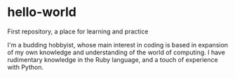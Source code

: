 # hello-world
First repository, a place for learning and practice

I'm a budding hobbyist, whose main interest in coding is based in
expansion of my own knowledge and understanding of the world of
computing. I have rudimentary knowledge in the Ruby language, 
and a touch of experience with Python.
